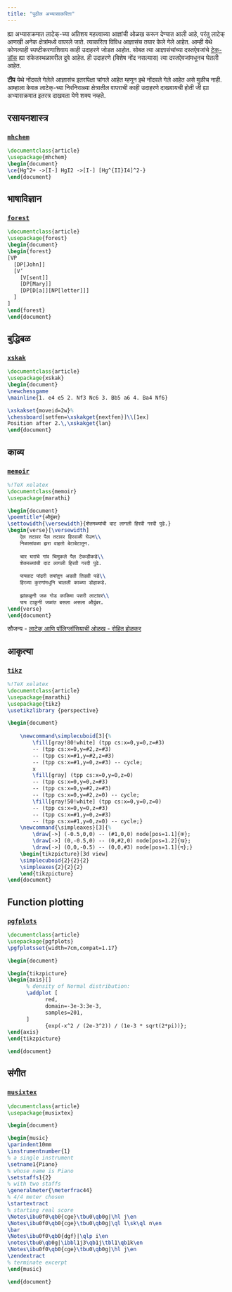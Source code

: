 ```yaml
---
title: "पुढील अभ्यासाकरिता"
---
```


ह्या अभ्यासक्रमात लाटेक्-च्या अतिशय महत्त्वाच्या आज्ञांची ओळख करून देण्यात आली आहे,
परंतु लाटेक् आणखी अनेक क्षेत्रांमध्ये वापरले जाते. त्याकरिता विविध आज्ञासंच तयार केले गेले
आहेत. आम्ही येथे कोणत्याही स्पष्टीकरणाशिवाय काही उदाहरणे जोडत आहोत. सोबत त्या आज्ञासंचांच्या
दस्तऐवजांचे [टेक्-डॉक](https://texdoc.net) ह्या संकेतस्थळावरील दुवे आहेत.
ही उदाहरणे (विशेष नोंद नसल्यास) त्या दस्तऐवजांमधूनच घेतली आहेत.

**टीप** येथे नोंदवले गेलेले आज्ञासंच इतरांपेक्षा चांगले आहेत म्हणून इथे नोंदवले गेले
  आहेत असे मुळीच नाही. आम्हाला केवळ लाटेक्-च्या निरनिराळ्या क्षेत्रातील वापराची
  काही उदाहरणे दाखवायची होती जी ह्या अभ्यासक्रमात इतरत्र दाखवता येणे शक्य नव्हते.

## रसायनशास्त्र

### [`mhchem`](https://texdoc.net/pkg/mhchem)

```latex
\documentclass{article}
\usepackage{mhchem}
\begin{document}
\ce{Hg^2+ ->[I-] HgI2 ->[I-] [Hg^{II}I4]^2-}
\end{document}
```

## भाषाविज्ञान
### [`forest`](https://texdoc.net/pkg/forest)
```latex
\documentclass{article}
\usepackage{forest}
\begin{document}
\begin{forest}
[VP
  [DP[John]]
  [V’
    [V[sent]]
    [DP[Mary]]
    [DP[D[a]][NP[letter]]]
  ]
]
\end{forest}
\end{document}
```

## बुद्धिबळ

<!-- not 2017 -->
### [`xskak`](https://texdoc.net/pkg/xskak)
```latex
\documentclass{article}
\usepackage{xskak}
\begin{document}
\newchessgame
\mainline{1. e4 e5 2. Nf3 Nc6 3. Bb5 a6 4. Ba4 Nf6}

\xskakset{moveid=2w}%
\chessboard[setfen=\xskakget{nextfen}]\\[1ex]
Position after 2.\,\xskakget{lan}
\end{document}
```


## काव्य

### [`memoir`](https://texdoc.net/pkg/memoir)


```latex
%!TeX xelatex
\documentclass{memoir}
\usepackage{marathi}

\begin{document}
\poemtitle*{औदुंबर}
\settowidth{\versewidth}{शेतमळ्यांची दाट लागली हिरवी गरदी पुढे.}
\begin{verse}[\versewidth]
    ऐल तटावर पैल तटावर हिरवाळी घेउन\\
    निळासांवळा झरा वाहतो बेटाबेटातुन.
    
    चार घरांचे गांव चिमुकले पैल टेकडीकडे\\
    शेतमळ्यांची दाट लागली हिरवी गरदी पुढे.
    
    पायवाट पांढरी तयांतुन अडवी तिडवी पडे\\
    हिरव्या कुरणांमधुनि चालली काळ्या डोहाकडे.
    
    झांकळुनी जळ गोड काळिमा पसरी लाटांवर\\
    पाय टाकुनी जळांत बसला असला औदुंबर.
\end{verse}
\end{document}
```
सौजन्य - [लाटेक् आणि पॉलिग्लॉसियाची ओळख - रोहित होळकर](https://ctan.org/pkg/latex-mr?lang=en)

## आकृत्या
<!-- not 2017 -->
### [`tikz`](https://texdoc.net/pkg/tikz)


<!-- {% raw %} -->
```latex
%!TeX xelatex
\documentclass{article}
\usepackage{marathi}
\usepackage{tikz}
\usetikzlibrary {perspective}

\begin{document}
    
    \newcommand\simplecuboid[3]{%
        \fill[gray!80!white] (tpp cs:x=0,y=0,z=#3)
        -- (tpp cs:x=0,y=#2,z=#3)
        -- (tpp cs:x=#1,y=#2,z=#3)
        -- (tpp cs:x=#1,y=0,z=#3) -- cycle;
        x
        \fill[gray] (tpp cs:x=0,y=0,z=0)
        -- (tpp cs:x=0,y=0,z=#3)
        -- (tpp cs:x=0,y=#2,z=#3)
        -- (tpp cs:x=0,y=#2,z=0) -- cycle;
        \fill[gray!50!white] (tpp cs:x=0,y=0,z=0)
        -- (tpp cs:x=0,y=0,z=#3)
        -- (tpp cs:x=#1,y=0,z=#3)
        -- (tpp cs:x=#1,y=0,z=0) -- cycle;}
    \newcommand{\simpleaxes}[3]{%
        \draw[->] (-0.5,0,0) -- (#1,0,0) node[pos=1.1]{क};
        \draw[->] (0,-0.5,0) -- (0,#2,0) node[pos=1.2]{ख};
        \draw[->] (0,0,-0.5) -- (0,0,#3) node[pos=1.1]{ग};}
    \begin{tikzpicture}[3d view]
    \simplecuboid{2}{2}{2}
    \simpleaxes{2}{2}{2}
    \end{tikzpicture}
\end{document}
```
<!-- {% endraw %} -->

## Function plotting
### [`pgfplots`](https://texdoc.net/pkg/plots)


<!-- {% raw %} -->
```latex
\documentclass{article}
\usepackage{pgfplots}
\pgfplotsset{width=7cm,compat=1.17}

\begin{document}

\begin{tikzpicture}
\begin{axis}[]
      % density of Normal distribution:
      \addplot [
            red,
            domain=-3e-3:3e-3,
            samples=201,
      ]
            {exp(-x^2 / (2e-3^2)) / (1e-3 * sqrt(2*pi))};
\end{axis}
\end{tikzpicture}

\end{document}
```
<!-- {% endraw %} -->

## संगीत


### [`musixtex`](https://texdoc.net/pkg/musixtex)


<!-- {% raw %} -->
```latex
\documentclass{article}
\usepackage{musixtex}

\begin{document}

\begin{music}
\parindent10mm
\instrumentnumber{1}
% a single instrument
\setname1{Piano}
% whose name is Piano
\setstaffs1{2}
% with two staffs
\generalmeter{\meterfrac44}
% 4/4 meter chosen
\startextract
% starting real score
\Notes\ibu0f0\qb0{cge}\tbu0\qb0g|\hl j\en
\Notes\ibu0f0\qb0{cge}\tbu0\qb0g|\ql l\sk\ql n\en
\bar
\Notes\ibu0f0\qb0{dgf}|\qlp i\en
\notes\tbu0\qb0g|\ibbl1j3\qb1j\tbl1\qb1k\en
\Notes\ibu0f0\qb0{cge}\tbu0\qb0g|\hl j\en
\zendextract
% terminate excerpt
\end{music}

\end{document}
```
<!-- {% endraw %} -->
